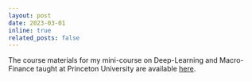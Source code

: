 ```yaml
---
layout: post
date: 2023-03-01 
inline: true
related_posts: false
---
```


The course materials for my mini-course on Deep-Learning and Macro-Finance taught at Princeton University are available [here](https://bcf.princeton.edu/events/mini-lecture-deep-learning-and-macrofinance/).



